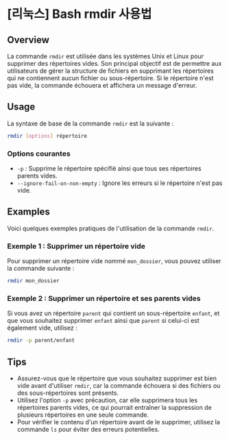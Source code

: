 # [리눅스] Bash rmdir 사용법

## Overview
La commande `rmdir` est utilisée dans les systèmes Unix et Linux pour supprimer des répertoires vides. Son principal objectif est de permettre aux utilisateurs de gérer la structure de fichiers en supprimant les répertoires qui ne contiennent aucun fichier ou sous-répertoire. Si le répertoire n'est pas vide, la commande échouera et affichera un message d'erreur.

## Usage
La syntaxe de base de la commande `rmdir` est la suivante :

```bash
rmdir [options] répertoire
```

### Options courantes
- `-p` : Supprime le répertoire spécifié ainsi que tous ses répertoires parents vides.
- `--ignore-fail-on-non-empty` : Ignore les erreurs si le répertoire n'est pas vide.

## Examples
Voici quelques exemples pratiques de l'utilisation de la commande `rmdir`.

### Exemple 1 : Supprimer un répertoire vide
Pour supprimer un répertoire vide nommé `mon_dossier`, vous pouvez utiliser la commande suivante :

```bash
rmdir mon_dossier
```

### Exemple 2 : Supprimer un répertoire et ses parents vides
Si vous avez un répertoire `parent` qui contient un sous-répertoire `enfant`, et que vous souhaitez supprimer `enfant` ainsi que `parent` si celui-ci est également vide, utilisez :

```bash
rmdir -p parent/enfant
```

## Tips
- Assurez-vous que le répertoire que vous souhaitez supprimer est bien vide avant d'utiliser `rmdir`, car la commande échouera si des fichiers ou des sous-répertoires sont présents.
- Utilisez l'option `-p` avec précaution, car elle supprimera tous les répertoires parents vides, ce qui pourrait entraîner la suppression de plusieurs répertoires en une seule commande.
- Pour vérifier le contenu d'un répertoire avant de le supprimer, utilisez la commande `ls` pour éviter des erreurs potentielles.